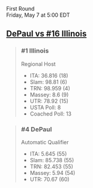 First Round  
Friday, May 7 at 5:00 EDT
## [DePaul vs #16 Illinois](https://www.ncaa.com/game/5833373) 

> ### #1 Illinois  
> Regional Host  
> - ITA: 36.816 (18)  
> - Slam: 98.81 (6)  
> - TRN: 98.959 (4)  
> - Massey: 8.6 (9)  
> - UTR: 78.92 (15)  
> - USTA Poll: 8  
> - Coached Poll: 13  

> ### #4 DePaul  
> Automatic Qualifier  
> - ITA: 5.645 (55)  
> - Slam: 85.738 (55)  
> - TRN: 82.453 (55)  
> - Massey: 5.94 (54)  
> - UTR: 70.67 (60)  